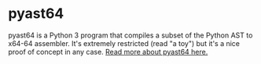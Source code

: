 
pyast64
=======

pyast64 is a Python 3 program that compiles a subset of the Python AST to x64-64 assembler. It's extremely restricted (read "a toy") but it's a nice proof of concept in any case. [Read more about pyast64 here.](http://benhoyt.com/writings/pyast64/)
